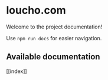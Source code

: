 # loucho.com

Welcome to the project documentation!

Use `npm run docs` for easier navigation.

## Available documentation

[[index]]
